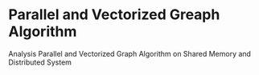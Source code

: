# Parallel and Vectorized Greaph Algorithm
Analysis Parallel and Vectorized Graph Algorithm on Shared Memory and Distributed System
